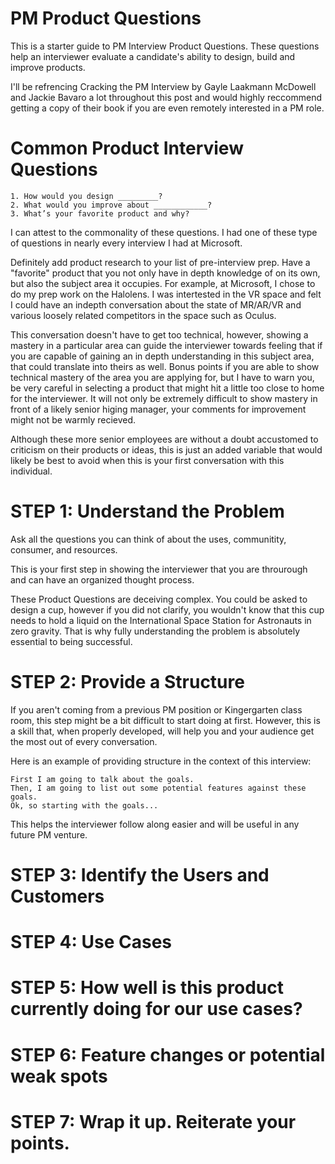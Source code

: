 # PM Product Questions

This is a starter guide to PM Interview Product Questions. These questions help an interviewer evaluate a candidate's ability to design, build and improve products. 

I'll be refrencing Cracking the PM Interview by Gayle Laakmann McDowell and Jackie Bavaro a lot throughout this post and would highly reccommend getting a copy of their book if you are even remotely interested in a PM role. 

# Common Product Interview Questions
```
1. How would you design _________? 
2. What would you improve about ____________?
3. What’s your favorite product and why?
```

I can attest to the commonality of these questions. I had one of these type of questions in nearly every interview I had at Microsoft. 

Definitely add product research to your list of pre-interview prep. Have a "favorite" product that you not only have in depth knowledge of on its own, but also the subject area it occupies. For example, at Microsoft, I chose to do my prep work on the Halolens. I was intertested in the VR space and felt I could have an indepth conversation about the state of MR/AR/VR and various loosely related competitors in the space such as Oculus. 

This conversation doesn't have to get too technical, however, showing a mastery in a particular area can guide the interviewer towards feeling that if you are capable of gaining an in depth understanding in this subject area, that could translate into theirs as well. Bonus points if you are able to show technical mastery of the area you are applying for, but I have to warn you, be very careful in selecting a product that might hit a little too close to home for the interviewer. It will not only be extremely difficult to show mastery in front of a likely senior higing manager, your comments for improvement might not be warmly recieved. 

Although these more senior employees are without a doubt accustomed to criticism on their products or ideas, this is just an added variable that would likely be best to avoid when this is your first conversation with this individual. 

# STEP 1: Understand the Problem

Ask all the questions you can think of about the uses, communitity, consumer, and resources.

This is your first step in showing the interviewer that you are throurough and can have an organized thought process.

These Product Questions are deceiving complex. You could be asked to design a cup, however if you did not clarify, you wouldn't know that this cup needs to hold a liquid on the International Space Station for Astronauts in zero gravity. That is why fully understanding the problem is absolutely essential to being successful.

# STEP 2: Provide a Structure
If you aren't coming from a previous PM position or Kingergarten class room, this step might be a bit difficult to start doing at first. However, this is a skill that, when properly developed, will help you and your audience get the most out of every conversation. 

Here is an example of providing structure in the context of this interview:
```
First I am going to talk about the goals.
Then, I am going to list out some potential features against these goals.
Ok, so starting with the goals...
```

This helps the interviewer follow along easier and will be useful in any future PM venture. 

# STEP 3: Identify the Users and Customers

# STEP 4: Use Cases

# STEP 5: How well is this product currently doing for our use cases?

# STEP 6: Feature changes or potential weak spots

# STEP 7: Wrap it up. Reiterate your points. 
